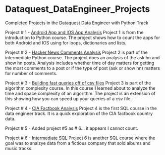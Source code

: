 # Dataquest_DataEngineer_Projects
Completed Projects in the Dataquest Data Engineer with Python Track

Project # 1 - [Android App and IOS App Analysis](https://github.com/chrisselig/Dataquest_DataEngineer_Projects/tree/master/1_Android_IOS_App_Project)
Project 1 is from the introduction to Python course. The project shows how to count the apps for both Android and IOS using for loops, dictionaries and lists.

Project # 2 - [Hacker News Comments Analysis](https://github.com/chrisselig/Dataquest_DataEngineer_Projects/tree/master/2_HackerNews)
Project 2 is part of the intermediate Python course. The project does an analysis of the ask hn and show hn posts. Analysis includes whether time of day matters for getting the most comments to a post or if the type of post (ask or show hn) matters for number of comments.

Project # 3 - [Building fast queries off of csv files](https://github.com/chrisselig/Dataquest_DataEngineer_Projects/tree/master/3_Fast_Query_of_CSV)
Project 3 is part of the algorithm complexity course. In this course I learned about to analyze the time and space complexity of an algorithm. The project  is an extension of this showing how you can speed up your queries of a csv file.

Project # 4 - [CIA Factbook Analysis](https://github.com/chrisselig/Dataquest_DataEngineer_Projects/tree/master/4_SQL_Fundamentals_Project)
Project 4 is the first SQL course in the data engineer track. It is a quick exploration of the CIA factbook country data.

Project # 5 - Added project #5 as # 6... it appears I cannot count.

Project # 6 - [Intermediate SQL]()
Project 6 is another SQL course where the goal was to analzye data from a fictious company that sold albums and music tracks.

